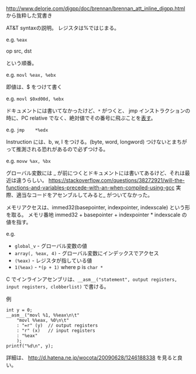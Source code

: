 http://www.delorie.com/djgpp/doc/brennan/brennan_att_inline_djgpp.html
から抜粋した覚書き

AT&T syntaxの説明。
レジスタは%ではじまる。

e.g. `%eax`

op src, dst

という順番。

e.g. `movl %eax, %ebx`

即値は、$ をつけて書く

e.g. `movl $0xd00d, %ebx`

ドキュメントには書いてなかったけど、`*` がつくと、
jmp インストラクションの時に、PC relative でなく、絶対値でその番号に飛ぶことを[表す](https://sourceware.org/binutils/docs/as/i386_002dVariations.html#i386_002dVariations)。

e.g.  `jmp    *%edx`


Instruction には、b, w, l をつける。(byte, word, longword)
つけないとまちがって推測される恐れがあるので必ずつける。

e.g. `movw %ax, %bx`

グローバル変数には \_ が前につくとドキュメントには書いてあるけど、それは最近は違うらしい。
https://stackoverflow.com/questions/38272921/will-the-functions-and-variables-precede-with-an-when-compiled-using-gcc
実際、適当なコードをアセンブルしてみると\_ がついてなかった。

メモリアクセスは、immed32(basepointer, indexpointer, indexscale) という形を取る。
メモリ番地 immed32 + basepointer + indexpointer * indexscale の値を指す。

e.g.
- `global_v` - グローバル変数の値
- `array(, %eax, 4)` - グローバル変数にインデックスでアクセス
- `(%eax)`  - レジスタが指している値
- `1(%eax)` - `*(p + 1)` where p is `char *`


C でインラインアセンブリは、`__asm__("statement", output registers, input registers, clobberlist)` で書ける。

例
```
int y = 0;
__asm__("movl %1, %%eax\n\t"
    "movl %%eax, %0\n\t"
    : "=r" (y)  // output registers
    : "r" (x)   // input registers
    : "%eax"
    );
printf("%d\n", y);
```

詳細は、
http://d.hatena.ne.jp/wocota/20090628/1246188338
を見ると良い。
